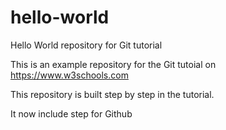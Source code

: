 # hello-world

Hello World repository for Git tutorial

This is an example repository for the Git tutoial on https://www.w3schools.com

This repository is built step by step in the tutorial.

It now include step for Github
